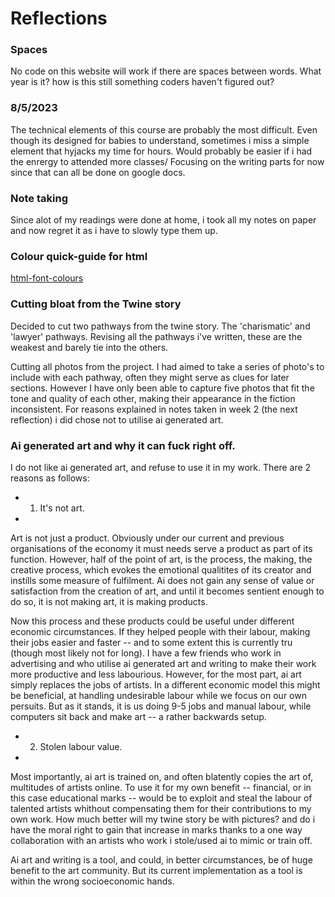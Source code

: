 # Reflections


### Spaces
No code on this website will work if there are spaces between words. What year is it? how is this still something coders haven't figured out?


### 8/5/2023
The technical elements of this course are probably the most difficult. Even though its designed for babies to understand, sometimes i miss a simple element that hyjacks my time for hours. Would probably be easier if i had the enrergy to attended more classes/ Focusing on the writing parts for now since that can all be done on google docs.


### Note taking
Since alot of my readings were done at home, i took all my notes on paper and now regret it as i have to slowly type them up.


### Colour quick-guide for html

[html-font-colours](html-font-colours)


### Cutting bloat from the Twine story

Decided to cut two pathways from the twine story. The 'charismatic' and 'lawyer' pathways. Revising all the pathways i've written, these are the weakest and barely tie into the others.

Cutting all photos from the project. I had aimed to take a series of photo's to include with each pathway, often they might serve as clues for later sections. However I have only been able to capture five photos that fit the tone and quality of each other, making their appearance in the fiction inconsistent. For reasons explained in notes taken in week 2 (the next reflection) i did chose not to utilise ai generated art.


### Ai generated art and why it can fuck right off.

I do not like ai generated art, and refuse to use it in my work. There are 2 reasons as follows:

- 1. It's not art. 
- 
Art is not just a product.
Obviously under our current and previous organisations of the economy it must needs serve a product as part of its function. However, half of the point of art, is the process, the making, the creative process, which evokes the emotional qualitites of its creator and instills some measure of fulfilment. Ai does not gain any sense of value or satisfaction from the creation of art, and until it becomes sentient enough to do so, it is not making art, it is making products.

Now this process and these products could be useful under different economic circumstances. If they helped people with their labour, making their jobs easier and faster -- and to some extent this is currently tru (though most likely not for long). I have a few friends who work in advertising and who utilise ai generated art and writing to make their work more productive and less labourious. However, for the most part, ai art simply replaces the jobs of artists. In a different economic model this might be beneficial, at handling undesirable labour while we focus on our own persuits. But as it stands, it is us doing 9-5 jobs and manual labour, while computers sit back and make art -- a rather backwards setup. 

- 2. Stolen labour value.
- 
Most importantly, ai art is trained on, and often blatently copies the art of, multitudes of artists online. To use it for my own benefit -- financial, or in this case educational marks -- would be to exploit and steal the labour of talented artists whithout compensating them for their contributions to my own work. How much better will my twine story be with pictures? and do i have the moral right to gain that increase in marks thanks to a one way collaboration with an artists who work i stole/used ai to mimic or train off.


Ai art and writing is a tool, and could, in better circumstances, be of huge benefit to the art community. But its current implementation as a tool is within the wrong socioeconomic hands.
